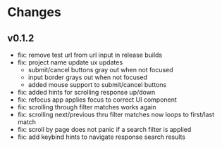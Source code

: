 # Changes

## v0.1.2
- fix: remove test url from url input in release builds
- fix: project name update ux updates
    - submit/cancel buttons gray out when not focused
    - input border grays out when not focused
    - added mouse support to submit/cancel buttons
- fix: added hints for scrolling response up/down
- fix: refocus app applies focus to correct UI component
- fix: scrolling through filter matches works again
- fix: scrolling next/previous thru filter matches now loops to first/last match
- fix: scroll by page does not panic if a search filter is applied
- fix: add keybind hints to navigate response search results
